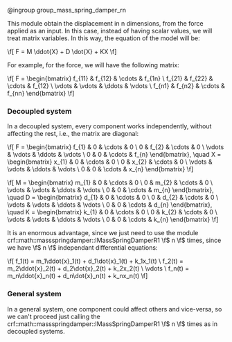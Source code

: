 @ingroup group_mass_spring_damper_rn

This module obtain the displacement in n dimensions, from the force applied as an input. In this case, instead of having scalar values, we will treat matrix variables. In this way, the equation of the model will be:

\f[ F = M \ddot{X} + D \dot{X} + KX \f]

For example, for the force, we will have the following matrix:

\f[
F = \begin{bmatrix}
    f_{11} & f_{12} & \cdots & f_{1n} \\
    f_{21} & f_{22} & \cdots & f_{12} \\
    \vdots & \vdots & \ddots & \vdots \\
    f_{n1} & f_{n2} & \cdots & f_{nn}
\end{bmatrix}
\f]

### Decoupled system
In a decoupled system, every component works independently, without affecting the rest, i.e., the matrix are diagonal:

\f[
F = \begin{bmatrix}
    f_{1} & 0 & \cdots & 0 \\
    0 & f_{2} & \cdots & 0 \\
    \vdots & \vdots & \ddots & \vdots \\
    0 & 0 & \cdots & f_{n}
\end{bmatrix}, \quad
X = \begin{bmatrix}
    x_{1} & 0 & \cdots & 0 \\
    0 & x_{2} & \cdots & 0 \\
    \vdots & \vdots & \ddots & \vdots \\
    0 & 0 & \cdots & x_{n}
\end{bmatrix}
\f]

\f[
M = \begin{bmatrix}
    m_{1} & 0 & \cdots & 0 \\
    0 & m_{2} & \cdots & 0 \\
    \vdots & \vdots & \ddots & \vdots \\
    0 & 0 & \cdots & m_{n}
\end{bmatrix}, \quad
D = \begin{bmatrix}
    d_{1} & 0 & \cdots & 0 \\
    0 & d_{2} & \cdots & 0 \\
    \vdots & \vdots & \ddots & \vdots \\
    0 & 0 & \cdots & d_{n}
\end{bmatrix}, \quad
K = \begin{bmatrix}
    k_{1} & 0 & \cdots & 0 \\
    0 & k_{2} & \cdots & 0 \\
    \vdots & \vdots & \ddots & \vdots \\
    0 & 0 & \cdots & k_{n}
\end{bmatrix}
\f]

It is an enormous advantage, since we just need to use the module crf::math::massspringdamper::IMassSpringDamperR1 \f$ n \f$ times, since we have \f$ n \f$ independant differential equations:

\f[
    f_1(t) = m_1\ddot{x}_1(t) + d_1\dot{x}_1(t) + k_1x_1(t) \\
    f_2(t) = m_2\ddot{x}_2(t) + d_2\dot{x}_2(t) + k_2x_2(t) \\
    \vdots \\
    f_n(t) = m_n\ddot{x}_n(t) + d_n\dot{x}_n(t) + k_nx_n(t)
\f]

### General system
In a general system, one component could affect others and vice-versa, so we can't proceed just calling the crf::math::massspringdamper::IMassSpringDamperR1 \f$ n \f$ times as in decoupled systems.
